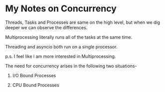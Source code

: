# My Notes on Concurrency

Threads, Tasks and Processes are same on the high level, but when we dig deeper we can observe the differences.

Multiprocessing literally runs all of the tasks at the same time. 

Threading and asyncio both run on a single processor.

p.s. I feel like i am more interested in Multiprocessing.

The need for concurrency arises in the following two situations-

1) I/O Bound Processes

2) CPU Bound Processes

